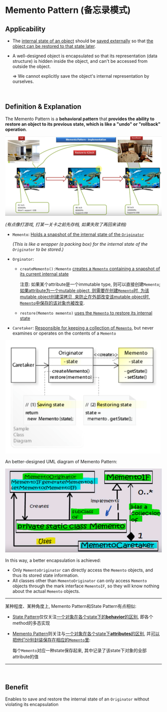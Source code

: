# Memento Pattern (备忘录模式)

## Applicability

* The <u>internal state of an object</u> should be <u>saved externally</u> so that <u>the object can be restored to that state later</u>.

* A well-designed object is encapsulated so that its representation (data structure) is hidden inside the object, and can't be accessed from outside the object.

  => We cannot explicitly save the object's internal representation by ourselves.

<br>

## Definition & Explanation

The Memento Pattern is a **behavioral pattern** that **provides the ability to restore an object to its previous state, which is like a "undo" or "rollback" operation**.

<img src="https://github.com/Ziang-Lu/Design-Patterns/blob/master/4-Behavioral%20Patterns/5-Memento%20Pattern/memento_pattern_illustration.png?raw=true">

*(有点像打游戏, 打某一关卡之前先存档, 如果失败了再回来读档)*

* `Memento`: <u>Holds a snapshot of the internal state of the `Originator`</u>

  *(This is like a wrapper (a packing box) for the internal state of the `Originator` to be stored.)*

* `Orginator`:

  * `createMemento():Memento` <u>creates a `Memento` containing a snapshot of its current internal state</u>

    注意: 如果某个attribute是一个immutable type, 则可以直接创建`Memento`; <u>如果attribute为一个mutable object, 则需要在创建`Memento`时, 为该mutable object创建深拷贝, 来防止在外部改变该mutable object时, `Memento`中保存的该对象也被改变</u>.

  * `restore(Memento memento)` <u>uses the `Memento` to restore its internal state</u>

* `Caretaker`: <u>Responsible for keeping  a collection of `Memento`</u>, but never examines or operates on the contents of a `Memento`

<img src="https://github.com/Ziang-Lu/Design-Patterns/blob/master/4-Behavioral%20Patterns/5-Memento%20Pattern/memento_pattern.png?raw=true" width="500px">

An better-designed UML diagram of Memento Pattern:

<img src="https://github.com/Ziang-Lu/Design-Patterns/blob/master/4-Behavioral%20Patterns/5-Memento%20Pattern/memento_pattern_improved.png?raw=true">

In this way, a better encapsulation is achieved:

* Only `MementoOriginator` can directly access the `Memento` objects, and thus its stored state information.
* All classes other than `MementoOriginator` can only access `Memento` objects through the mark interface `MementoIF`, so they will know nothing about the actual `Memento` objects.

***

某种程度、某种角度上, Memento Pattern和State Pattern有点相似:

* <u>State Pattern</u>仅仅关注<u>一个对象在各个state下的**behavior**的区别</u>, 即各个method的多态实现

* <u>Memento Pattern</u>则关注与<u>一个对象在各个state下**attributes**的区别</u>, 并<u>可以把他们分别封装保存在相应的`Memento`里</u>:

  每个`Memento`对应一种state保存起来, 其中记录了该state下对象的全部attribute的值

***

<br>

## Benefit

Enables to save and restore the internal state of an `Originator` without violating its encapsulation